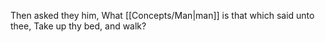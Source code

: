 Then asked they him, What [[Concepts/Man\|man]] is that which said unto thee, Take up thy bed, and walk?
